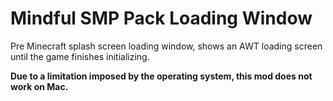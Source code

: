 # Mindful SMP Pack Loading Window

Pre Minecraft splash screen loading window, shows an AWT loading screen until the game finishes initializing.

**Due to a limitation imposed by the operating system, this mod does not work on Mac.**